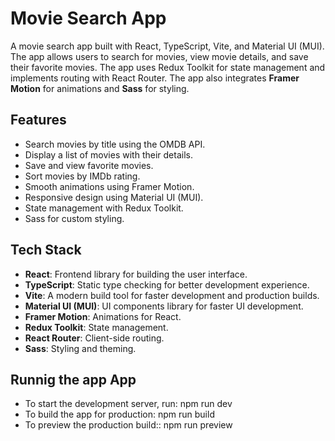 # Movie Search App

A movie search app built with React, TypeScript, Vite, and Material UI (MUI). The app allows users to search for movies, view movie details, and save their favorite movies. The app uses Redux Toolkit for state management and implements routing with React Router. The app also integrates **Framer Motion** for animations and **Sass** for styling.

## Features

- Search movies by title using the OMDB API.
- Display a list of movies with their details.
- Save and view favorite movies.
- Sort movies by IMDb rating.
- Smooth animations using Framer Motion.
- Responsive design using Material UI (MUI).
- State management with Redux Toolkit.
- Sass for custom styling.

## Tech Stack

- **React**: Frontend library for building the user interface.
- **TypeScript**: Static type checking for better development experience.
- **Vite**: A modern build tool for faster development and production builds.
- **Material UI (MUI)**: UI components library for faster UI development.
- **Framer Motion**: Animations for React.
- **Redux Toolkit**: State management.
- **React Router**: Client-side routing.
- **Sass**: Styling and theming.


## Runnig the app App
- To start the development server, run: npm run dev
- To build the app for production: npm run build
- To preview the production build:: npm run preview


